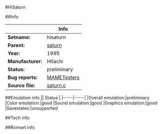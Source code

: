#HiSaturn

##Info

||Info|
|-----|-----|
|**Setname:**|hisaturn
|**Parent:**|[saturn](saturn.md)
|**Year:**|1995
|**Manufacturer:**|Hitachi
|**Status:**|preliminary
|**Bug reports:**|[MAMETesters](http://mametesters.org/view_all_set.php?type=1&temporary=y&search=saturn.c)
|**Source file:**|[saturn.c](https://github.com/mamedev/mame/blob/master/src/mess/drivers/saturn.c)

##Emulation info
|| Status |
|-----|-----|
|Overall emulation:|preliminary
|Color emulation:|good
|Sound emulation:|good
|Graphics emulation:|good
|Savestates:|unsupported

##Tech info

##Romset info

<!--- START OF EDITED COMMENT DO NOT TOUCH TEXT ABOVE-->
